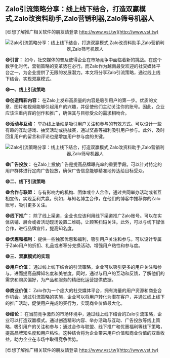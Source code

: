 ## **Zalo引流策略分享：线上线下结合，打造双赢模式,Zalo改资料助手,Zalo营销利器,Zalo筛号机器人**

[😍想了解推广相关软件的朋友请登录 http://www.vst.tw](http://www.vst.tw)

 <center><img src="https://vst.tw/MP4/tuiguang/png/3.png" alt="Zalo引流策略分享：线上线下结合，打造双赢模式,Zalo改资料助手,Zalo营销利器,Zalo筛号机器人"></center>

**😄引言：**
如今，社交媒体的普及使得企业在市场竞争中面临着新的挑战。在这个数字化时代，营销策略的变革势在必行。而Zalo作为越南最受欢迎的社交媒体平台之一，为企业提供了无限的发展潜力。本文将分享Zalo引流策略，通过线上线下结合，实现双赢模式。

**😄一、线上引流策略**

**😄创造精彩内容：**
在Zalo上发布高质量的内容是吸引用户的第一步。优质的文章、图片和视频能够引起用户的兴趣，并促使他们主动关注你的账号。因此，企业应该注重内容的创作和推广，确保其与目标受众的需求相吻合。

**😄活动与互动：**
举办线上活动是吸引用户关注和参与的有效方式。可以设计一些有趣的互动游戏、抽奖活动或挑战赛，通过奖品等福利吸引用户参与。此外，及时回复用户的留言和评论也是增加用户参与度的关键。

 <center><img src="https://vst.tw/MP4/tuiguang/png/4.png" alt="Zalo引流策略分享：线上线下结合，打造双赢模式,Zalo改资料助手,Zalo营销利器,Zalo筛号机器人"></center>

**😄广告投放：**
在Zalo上投放广告是提高品牌曝光率的重要手段。可以针对特定的用户群体进行定向广告投放，确保广告信息能够精准地传达给目标受众。

**😄二、线下引流策略**

**😄合作与联盟：**
与有影响力的机构、团体或个人合作，通过共同举办活动或者互相宣传，实现互利共赢。例如，与知名博主合作，在他们的博客中推荐你的Zalo账号，吸引更多关注。

**😄线下推广：**
除了线上渠道，企业也应该利用线下渠道推广Zalo账号。可以在实体店铺、展会或者活动现场设置二维码，让顾客扫码关注。此外，可以与线下媒体合作，进行品牌宣传，提高知名度。

**😄优惠和福利：**
提供一些独家优惠和福利，吸引用户关注和参与。可以设计专属于Zalo用户的折扣、礼品或者积分兑换活动，增强用户粘性和参与度。

**😄三、双赢模式的实现**

**😄用户价值：**
通过线上线下结合的引流策略，企业可以吸引更多的用户关注和参与，进而提高品牌知名度和美誉度。同时，通过与用户的互动和反馈，了解他们的需求和购买偏好，为产品和服务的精细化运营提供依据。

**😄商业价值：**
Zalo作为一个庞大的社交媒体平台，拥有海量的用户资源和商业合作机会。通过引流策略的实施，企业可以将用户转化为潜在客户，并通过线上线下的推广活动，促使用户完成购买行为，实现商业价值最大化。

**😄结论：**
在当前竞争激烈的市场环境中，通过线上线下结合的Zalo引流策略，企业可以打造双赢模式。通过创造精彩内容、举办活动与互动、广告投放等线上策略，吸引用户的关注和参与；通过合作与联盟、线下推广和优惠福利等线下策略，提高品牌知名度和用户粘性。这种结合将为企业带来用户价值和商业价值的双重收益，助力企业在市场中取得竞争优势。

[😍想了解推广相关软件的朋友请登录 http://www.vst.tw](http://www.vst.tw)



